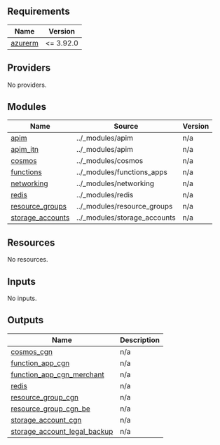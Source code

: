 <!-- markdownlint-disable -->
<!-- BEGIN_TF_DOCS -->
## Requirements

| Name | Version |
|------|---------|
| <a name="requirement_azurerm"></a> [azurerm](#requirement\_azurerm) | <= 3.92.0 |

## Providers

No providers.

## Modules

| Name | Source | Version |
|------|--------|---------|
| <a name="module_apim"></a> [apim](#module\_apim) | ../_modules/apim | n/a |
| <a name="module_apim_itn"></a> [apim\_itn](#module\_apim\_itn) | ../_modules/apim | n/a |
| <a name="module_cosmos"></a> [cosmos](#module\_cosmos) | ../_modules/cosmos | n/a |
| <a name="module_functions"></a> [functions](#module\_functions) | ../_modules/functions_apps | n/a |
| <a name="module_networking"></a> [networking](#module\_networking) | ../_modules/networking | n/a |
| <a name="module_redis"></a> [redis](#module\_redis) | ../_modules/redis | n/a |
| <a name="module_resource_groups"></a> [resource\_groups](#module\_resource\_groups) | ../_modules/resource_groups | n/a |
| <a name="module_storage_accounts"></a> [storage\_accounts](#module\_storage\_accounts) | ../_modules/storage_accounts | n/a |

## Resources

No resources.

## Inputs

No inputs.

## Outputs

| Name | Description |
|------|-------------|
| <a name="output_cosmos_cgn"></a> [cosmos\_cgn](#output\_cosmos\_cgn) | n/a |
| <a name="output_function_app_cgn"></a> [function\_app\_cgn](#output\_function\_app\_cgn) | n/a |
| <a name="output_function_app_cgn_merchant"></a> [function\_app\_cgn\_merchant](#output\_function\_app\_cgn\_merchant) | n/a |
| <a name="output_redis"></a> [redis](#output\_redis) | n/a |
| <a name="output_resource_group_cgn"></a> [resource\_group\_cgn](#output\_resource\_group\_cgn) | n/a |
| <a name="output_resource_group_cgn_be"></a> [resource\_group\_cgn\_be](#output\_resource\_group\_cgn\_be) | n/a |
| <a name="output_storage_account_cgn"></a> [storage\_account\_cgn](#output\_storage\_account\_cgn) | n/a |
| <a name="output_storage_account_legal_backup"></a> [storage\_account\_legal\_backup](#output\_storage\_account\_legal\_backup) | n/a |
<!-- END_TF_DOCS -->
